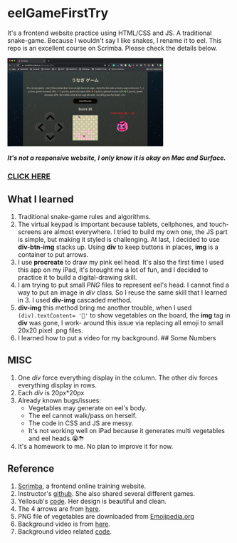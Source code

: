 # eelGameFirstTry
It's a frontend website practice using HTML/CSS and JS. A traditional snake-game. Because I wouldn't say I like snakes, I rename it to eel. This repo is an excellent course on Scrimba. Please check the details below.

<img src="./pics/screen.png" alt="drawing" width="350"/>


__*It's not a responsive website, I only know it is okay on Mac and Surface.*__
### [CLICK HERE][mylink]

[mylink]:https://trina0224.github.io/eelGameFirstTry/ "my eelgame"


## What I learned
1. Traditional snake-game rules and algorithms.
2. The virtual keypad is important because tablets, cellphones, and touch-screens are almost everywhere. I tried to build my own one, the JS part is simple, but making it styled is challenging. At last, I decided to use __div-btn-img__ stacks up. Using __div__ to keep buttons in places, __img__ is a container to put arrows.
3.  I use __procreate__ to draw my pink eel head. It's also the first time I used this app on my iPad, it's brought me a lot of fun, and I decided to practice it to build a digital-drawing skill.
4.  I am trying to put small *PNG* files to represent eel's head. I cannot find a way to put an image in *div* class. So I reuse the same skill that I  learned in 3. I used __div-img__ cascaded method.
5. __div-img__ this method bring me another trouble, when I used ```(div).textContent= '🍆'``` to show vegetables on the board,  the __img__ tag in __div__ was gone, I work- around this issue via replacing all emoji to small 20x20 pixel .png files.
6. I learned how to put a video for my background. ## Some Numbers  

## MISC
1.  One *div* force everything display in the column. The other div forces everything display in rows.
2.  Each *div* is 20px*20px
3.  Already known bugs/issues:
	* Vegetables may generate on eel's body.
	* The eel cannot walk/pass on herself.
	* The code in CSS and JS are messy.
	* It's not working well on iPad because it generates multi vegetables and eel heads.😭⛈
4.  It's a homework to me. No plan to improve it for now.    

## Reference
1. [Scrimba][scrimbalink], a frontend online training website.
2. Instructor's [github][Ania]. She also shared several different games.  
3. Yellosub's [code][Yellosub-blackbird24]. Her design is beautiful and clean.
4. The 4 arrows are from [here][icons].
5. PNG file of vegetables are downloaded from [Emojipedia.org][emoji]
6. Background video is from [here][bpVideo].
7. Background video related [code][w3Schools].

[scrimbalink]:https://scrimba.com/ "Scrimba"
[Ania]:https://github.com/kubowania?tab=repositories "Instructor"
[Yellosub-blackbird24]:https://jsfiddle.net/blackbird24/pfd1qmhk/ "code"
[icons]:https://www.flaticon.com/ "flaticon"
[emoji]:https://emojipedia.org/ "Emojipedia"
[bpVideo]:https://cdn.videvo.net/videvo_files/videos/FallingStars5Videvo.mov "background video"
[w3Schools]: https://www.w3schools.com/howto/howto_css_fullscreen_video.asp "w3Schools"
